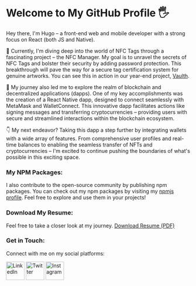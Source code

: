 <!-- language-all: lang-html -->
# Welcome to My GitHub Profile 🖐️

Hey there, I'm Hugo – a front-end web and mobile developer with a strong focus on React (both JS and Native).

🔭 Currently, I'm diving deep into the world of NFC Tags through a fascinating project – the NFC Manager. My goal is to unravel the secrets of NFC Tags and bolster their security by adding password protection. This breakthrough will pave the way for a secure tag certification system for genuine artworks. You can see this in action in our year-end project, [Vaulth](https://github.com/Vaulth).

🚀 My journey also led me to explore the realm of blockchain and decentralized applications (dapps). One of my key accomplishments was the creation of a React Native dapp, designed to connect seamlessly with MetaMask and WalletConnect. This innovative dapp facilitates actions like signing messages and transferring cryptocurrencies – providing users with secure and streamlined interactions within the blockchain ecosystem.

👇 My next endeavor? Taking this dapp a step further by integrating wallets with a wide array of features. From comprehensive user profiles and real-time balances to enabling the seamless transfer of NFTs and cryptocurrencies – I'm excited to continue pushing the boundaries of what's possible in this exciting space.

### My NPM Packages:
I also contribute to the open-source community by publishing npm packages. You can check out my npm packages by visiting my [npmjs profile](https://www.npmjs.com/~audouxh). Feel free to explore and use them in your projects!

### Download My Resume:
Feel free to take a closer look at my journey. [Download Resume (PDF)](https://github.com/AudouxH/AudouxH/files/10132826/AudouxHugo.pdf)

### Get in Touch:
Connect with me on my social platforms:

<a href="https://www.linkedin.com/in/your-linkedin-profile"><img src="https://cdn-icons-png.flaticon.com/512/2504/2504923.png" width="50" height="50" alt="LinkedIn"></a>
<a href="https://www.twitter.com/your-twitter-profile"><img src="https://cdn-icons-png.flaticon.com/512/2504/2504946.png" width="50" height="50" alt="Twitter"></a>
<a href="https://www.instagram.com/your-instagram-profile"><img src="https://cdn-icons-png.flaticon.com/512/2504/2504965.png" width="50" height="50" alt="Instagram"></a>
